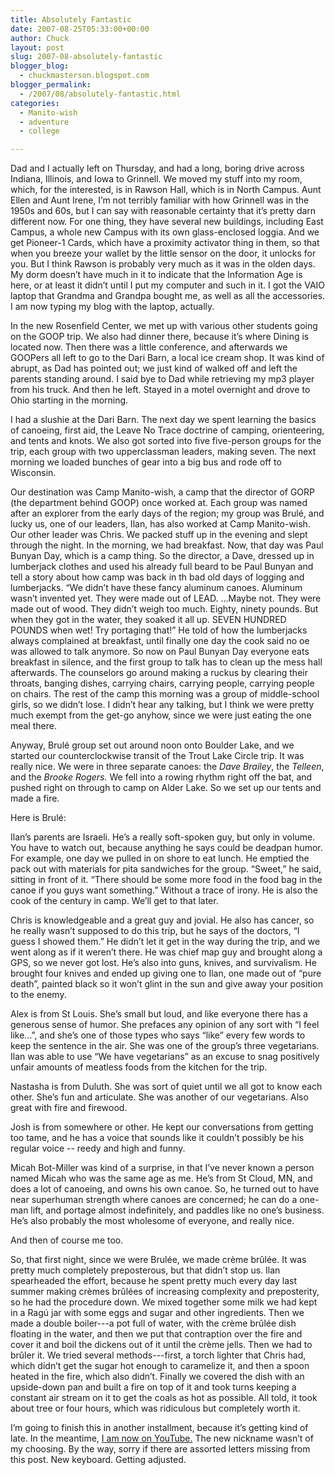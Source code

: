 ```yaml
---
title: Absolutely Fantastic
date: 2007-08-25T05:33:00+00:00
author: Chuck
layout: post
slug: 2007-08-absolutely-fantastic
blogger_blog:
  - chuckmasterson.blogspot.com
blogger_permalink:
  - /2007/08/absolutely-fantastic.html
categories:
  - Manito-wish
  - adventure
  - college

---
```

Dad and I actually left on Thursday, and had a long, boring drive across
Indiana, Illinois, and Iowa to Grinnell. We moved my stuff into my room, which,
for the interested, is in Rawson Hall, which is in North Campus. Aunt Ellen and
Aunt Irene, I’m not terribly familiar with how Grinnell was in the 1950s and
60s, but I can say with reasonable certainty that it’s pretty darn different
now. For one thing, they have several new buildings, including East Campus, a
whole new Campus with its own glass-enclosed loggia. And we get Pioneer-1
Cards, which have a proximity activator thing in them, so that when you breeze
your wallet by the little sensor on the door, it unlocks for you. But I think
Rawson is probably very much as it was in the olden days. My dorm doesn’t have
much in it to indicate that the Information Age is here, or at least it didn’t
until I put my computer and such in it. I got the VAIO laptop that Grandma and
Grandpa bought me, as well as all the accessories. I am now typing my blog with
the laptop, actually.

In the new Rosenfield Center, we met up with various other students going on
the GOOP trip. We also had dinner there, because it’s where Dining is located
now. Then there was a little conference, and afterwards we GOOPers all left to
go to the Dari Barn, a local ice cream shop. It was kind of abrupt, as Dad has
pointed out; we just kind of walked off and left the parents standing around. I
said bye to Dad while retrieving my mp3 player from his truck. And then he
left. Stayed in a motel overnight and drove to Ohio starting in the morning. 

I had a slushie at the Dari Barn. The next day we spent learning the basics of
canoeing, first aid, the Leave No Trace doctrine of camping, orienteering, and
tents and knots. We also got sorted into five five-person groups for the trip,
each group with two upperclassman leaders, making seven. The next morning we
loaded bunches of gear into a big bus and rode off to Wisconsin. 

Our destination was Camp Manito-wish, a camp that the director of GORP (the
department behind GOOP) once worked at. Each group was named after an explorer
from the early days of the region; my group was Brulé, and lucky us, one of our
leaders, Ilan, has also worked at Camp Manito-wish. Our other leader was Chris.
We packed stuff up in the evening and slept through the night. In the morning,
we had breakfast. Now, that day was Paul Bunyan Day, which is a camp thing. So
the director, a Dave, dressed up in lumberjack clothes and used his already
full beard to be Paul Bunyan and tell a story about how camp was back in th bad
old days of logging and lumberjacks. “We didn’t have these fancy aluminum
canoes. Aluminum wasn’t invented yet. They were made out of LEAD. …Maybe not.
They were made out of wood. They didn’t weigh too much. Eighty, ninety pounds.
But when they got in the water, they soaked it all up. SEVEN HUNDRED POUNDS
when wet! Try portaging that!” He told of how the lumberjacks always complained
at breakfast, until finally one day the cook said no oe was allowed to talk
anymore. So now on Paul Bunyan Day everyone eats breakfast in silence, and the
first group to talk has to clean up the mess hall afterwards. The counselors go
around making a ruckus by clearing their throats, banging dishes, carrying
chairs, carrying people, carrying people on chairs. The rest of the camp this
morning was a group of middle-school girls, so we didn’t lose. I didn’t hear
any talking, but I think we were pretty much exempt from the get-go anyhow,
since we were just eating the one meal there. 

Anyway, Brulé group set out around noon onto Boulder Lake, and we started our
counterclockwise transit of the Trout Lake Circle trip. It was really nice. We
were in three separate canoes: the _Dave Brailey_, the _Telleen_, and the
_Brooke Rogers._ We fell into a rowing rhythm right off the bat, and pushed
right on through to camp on Alder Lake. So we set up our tents and made a fire. 

Here is Brulé:

Ilan’s parents are Israeli. He’s a really soft-spoken guy, but only in volume.
You have to watch out, because anything he says could be deadpan humor. For
example, one day we pulled in on shore to eat lunch. He emptied the pack out
with materials for pita sandwiches for the group. “Sweet,” he said, sitting in
front of it. “There should be some more food in the food bag in the canoe if
you guys want something.” Without a trace of irony. He is also the cook of the
century in camp. We’ll get to that later. 

Chris is knowledgeable and a great guy and jovial. He also has cancer, so he
really wasn’t supposed to do this trip, but he says of the doctors, “I guess I
showed them.” He didn’t let it get in the way during the trip, and we went
along as if it weren’t there. He was chief map guy and brought along a GPS, so
we never got lost. He’s also into guns, knives, and survivalism. He brought
four knives and ended up giving one to Ilan, one made out of “pure death”,
painted black so it won’t glint in the sun and give away your position to the
enemy. 

Alex is from St Louis. She’s small but loud, and like everyone there has a
generous sense of humor. She prefaces any opinion of any sort with “I feel
like…”, and she’s one of those types who says “like” every few words to keep
the sentence in the air. She was one of the group’s three vegetarians. Ilan was
able to use “We have vegetarians” as an excuse to snag positively unfair
amounts of meatless foods from the kitchen for the trip. 

Nastasha is from Duluth. She was sort of quiet until we all got to know each
other. She’s fun and articulate. She was another of our vegetarians. Also great
with fire and firewood. 

Josh is from somewhere or other. He kept our conversations from getting too
tame, and he has a voice that sounds like it couldn’t possibly be his regular
voice -- reedy and high and funny. 

Micah Bot-Miller was kind of a surprise, in that I’ve never known a person
named Micah who was the same age as me. He’s from St Cloud, MN, and does a lot
of canoeing, and owns his own canoe. So, he turned out to have near superhuman
strength where canoes are concerned; he can do a one-man lift, and portage
almost indefinitely, and paddles like no one’s business. He’s also probably the
most wholesome of everyone, and really nice. 

And then of course me too. 

So, that first night, since we were Brulée, we made crème brûlée. It was pretty
much completely preposterous, but that didn’t stop us. Ilan spearheaded the
effort, because he spent pretty much every day last summer making crèmes
brûlées of increasing complexity and preposterity, so he had the procedure
down. We mixed together some milk we had kept in a Ragú jar with some eggs and
sugar and other ingredients. Then we made a double boiler---a pot full of
water, with the crème brûlée dish floating in the water, and then we put that
contraption over the fire and cover it and boil the dickens out of it until the
crème jells. Then we had to brûler it. We tried several methods---first, a
torch lighter that Chris had, which didn’t get the sugar hot enough to
caramelize it, and then a spoon heated in the fire, which also didn’t. Finally
we covered the dish with an upside-down pan and built a fire on top of it and
took turns keeping a constant air stream on it to get the coals as hot as
possible. All told, it took about tree or four hours, which was ridiculous but
completely worth it. 

I’m going to finish this in another installment, because it’s getting kind of
late. In the meantime, [I am now on
YouTube.](http://www.youtube.com/user/Number3Pencils) The new nickname wasn’t
of my choosing. By the way, sorry if there are assorted letters missing from
this post. New keyboard. Getting adjusted.
